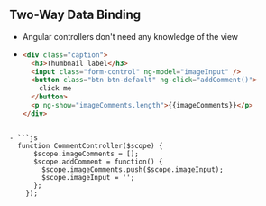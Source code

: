 ## Two-Way Data Binding

- Angular controllers don't need any knowledge of the view

- ```html
  <div class="caption">
    <h3>Thumbnail label</h3>
    <input class="form-control" ng-model="imageInput" />
    <button class="btn btn-default" ng-click="addComment()">
      click me
    </button>
    <p ng-show="imageComments.length">{{imageComments}}</p>
  </div>
```

- ```js
  function CommentController($scope) {
      $scope.imageComments = [];
      $scope.addComment = function() {
        $scope.imageComments.push($scope.imageInput);
        $scope.imageInput = '';
      };
    });
```
